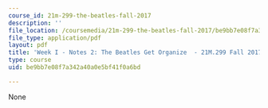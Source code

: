 ```yaml
---
course_id: 21m-299-the-beatles-fall-2017
description: ''
file_location: /coursemedia/21m-299-the-beatles-fall-2017/be9bb7e08f7a342a40a0e5bf41f0a6bd_MIT21M_299F17_Notes02.pdf
file_type: application/pdf
layout: pdf
title: 'Week I - Notes 2: The Beatles Get Organize  - 21M.299 Fall 2017'
type: course
uid: be9bb7e08f7a342a40a0e5bf41f0a6bd

---
```

None